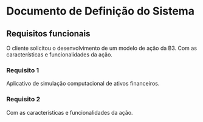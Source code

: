 # Documento de Definição do Sistema

## Requisitos funcionais

O cliente solicitou o desenvolvimento de um modelo de ação da B3. Com as características e funcionalidades da ação.

### Requisito 1

Aplicativo de simulação computacional de ativos financeiros.

### Requisito 2

Com as características e funcionalidades da ação.
